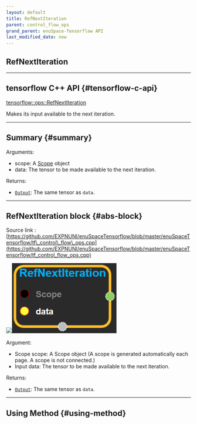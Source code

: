 ```yaml
--- 
layout: default 
title: RefNextIteration 
parent: control_flow_ops 
grand_parent: enuSpace-Tensorflow API 
last_modified_date: now 
--- 
```


## RefNextIteration

---

## tensorflow C++ API {#tensorflow-c-api}

[tensorflow::ops::RefNextIteration](https://www.tensorflow.org/api_docs/cc/class/tensorflow/ops/ref-next-iteration.html)

Makes its input available to the next iteration.

---

## Summary {#summary}

Arguments:

* scope: A [Scope](https://www.tensorflow.org/api_docs/cc/class/tensorflow/scope.html#classtensorflow_1_1_scope) object
* data: The tensor to be made available to the next iteration.

Returns:

* [`Output`](https://www.tensorflow.org/api_docs/cc/class/tensorflow/output.html#classtensorflow_1_1_output): The same tensor as `data`.

---

## RefNextIteration block {#abs-block}

Source link :[https://github.com/EXPNUNI/enuSpaceTensorflow/blob/master/enuSpaceTensorflow/tf\_control\_flow\_ops.cpp](https://github.com/EXPNUNI/enuSpaceTensorflow/blob/master/enuSpaceTensorflow/tf_control_flow_ops.cpp)

![](../assets/tf_control_flow_ops/refnextiteration1.png)![](../assets/control_flow_ops/refnextiteration1.png)

Argument:

* Scope scope: A Scope object \(A scope is generated automatically each page. A scope is not connected.\)
* Input data: The tensor to be made available to the next iteration.

Returns:

* [`Output`](#): The same tensor as `data`.

---

## Using Method {#using-method}



